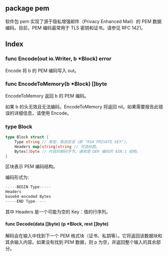 ## package pem

软件包 pem 实现了源于隐私增强邮件（Privacy Enhanced Mail）的 PEM 数据编码。目前，PEM 编码最常用于 TLS 密钥和证书。请参见 RFC 1421。

## Index

### func Encode(out io.Writer, b *Block) error

Encode 将 b 的 PEM 编码写入 out。

### func EncodeToMemory(b *Block) []byte

EncodeToMemory 返回 b 的 PEM 编码。

如果 b 的头无效且无法编码，EncodeToMemory 将返回 nil。如果需要报告此错误的详细信息，请使用 Encode。

### type Block

```go
type Block struct {
	Type string // 类型，取自前言（即 "RSA PRIVATE KEY"）。
	Headers map[string]string // 可选标题。
	Bytes[]byte // 内容的解码字节。通常是 DER 编码的 ASN.1 结构。
}
```

区块表示 PEM 编码结构。

编码形式为:

```go
-----BEGIN Type-----
Headers
base64-encoded Bytes
-----END Type-----
```

其中 Headers 是一个可能为空的 Key：值的行序列。

#### func Decode(data []byte) (p *Block, rest []byte)

解码会在输入中找到下一个 PEM 格式块（证书、私钥等）。它将返回该数据块和其余输入内容。如果没有找到 PEM 数据，则 p 为空，并返回整个输入的其余部分。
